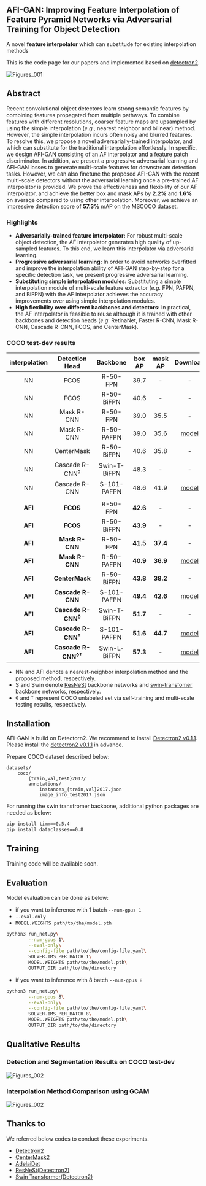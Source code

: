 ## AFI-GAN: Improving Feature Interpolation of Feature Pyramid Networks via Adversarial Training for Object Detection

A novel **feature interpolator** which can substitude for existing interpolation methods

This is the code page for our papers and implemented based on [detectron2](https://github.com/facebookresearch/detectron2).

![Figures_001](Figures/Main_FrameWorks.png)

## Abstract

Recent convolutional object detectors learn strong semantic features by combining features propagated from multiple pathways. 
To combine features with different resolutions,  coarser feature maps  are upsampled by using the simple interpolation (*e.g.,* nearest neighbor and bilinear) method. 
However, the simple interpolation incurs often noisy and blurred features. 
To resolve this, we propose a novel adversarially-trained interpolator, and which can substitute for the traditional interpolation effortlessly. 
In specific, we  design  AFI-GAN consisting of an AF interpolator and a feature patch discriminator. 
In addition, we present a progressive adversarial learning and AFI-GAN losses to generate multi-scale features for downstream detection tasks. However, we can also finetune the proposed AFI-GAN with the recent multi-scale detectors without the adversarial learning once a pre-trained AF interpolator is provided. 
We prove the effectiveness and flexibility of our AF interpolator, and achieve the better box and mask APs by **2.2%** and **1.6%** on average compared to using other interpolation. 
Moreover, we achieve an impressive detection score of **57.3%** mAP on the MSCOCO dataset.

### Highlights

* **Adversarially-trained feature interpolator:** For robust multi-scale object detection, the AF interpolator generates high quality of up-sampled features. To this end, we learn this interpolator via adversarial learning.
* **Progressive adversarial learning:** In order to avoid networks overfitted and improve the interpolation ability of AFI-GAN step-by-step for a specific detection task, we present progressive adversarial learning.
* **Substituting simple interpolation modules:** Substituting a simple interpolation module of multi-scale feature extractor (*e.g.* FPN, PAFPN, and BiFPN) with the AF interpolator achieves the accuracy improvements over using simple interpolation modules.
* **High flexibility over different backbones and detectors:** In practical, the AF interpolator is feasible to reuse although it is trained with other backbones and detection heads (*e.g.* RetinaNet, Faster R-CNN, Mask R-CNN, Cascade R-CNN, FCOS, and CenterMask).


### COCO test-dev results

|interpolation|Detection Head|Backbone|box AP|mask AP|Download
|:-------------:|:--------:|:--------:|:----:|:----:|:----------------:|
|NN|FCOS|R-50-FPN|39.7|-|-
|NN|FCOS|R-50-BiFPN|40.6|-|-
|NN|Mask R-CNN|R-50-FPN|39.0|35.5|-
|NN|Mask R-CNN|R-50-PAFPN|39.0|35.6|<a href="https://www.dropbox.com/s/djh2pyu3cue21m4/model_final.pth">model</a>
|NN|CenterMask|R-50-BiFPN|40.6|35.8|-
|NN|Cascade R-CNN<sup>&#9674;</sup>|Swin-T-BiFPN|48.3|-|-
|NN|Cascade R-CNN|S-101-PAFPN|48.6|41.9|<a href="https://www.dropbox.com/s/25yp5qz8dy7xj1e/model_final.pth">model</a>
||
|**AFI**|**FCOS**|R-50-FPN|**42.6**|-|-
|**AFI**|**FCOS**|R-50-BiFPN|**43.9**|-|-
|**AFI**|**Mask R-CNN**|R-50-FPN|**41.5**|**37.4**|-
|**AFI**|**Mask R-CNN**|R-50-PAFPN|**40.9**|**36.9**|<a href="https://www.dropbox.com/s/fcafpm6kq4zy960/model_final.pth">model</a>
|**AFI**|**CenterMask**|R-50-BiFPN|**43.8**|**38.2**|-
|**AFI**|**Cascade R-CNN**|S-101-PAFPN|**49.4**|**42.6**|<a href="https://www.dropbox.com/s/xf89z2r4nuenjpg/model_final.pth">model</a>
|**AFI**|**Cascade R-CNN<sup>&#9674;</sup>**|Swin-T-BiFPN|**51.7**|-|-
|**AFI**|**Cascade R-CNN<sup>&#8224;</sup>**|S-101-PAFPN|**51.6**|**44.7**|<a href="https://www.dropbox.com/s/xf89z2r4nuenjpg/model_final.pth">model</a>
|**AFI**|**Cascade R-CNN<sup>&#9674;&#8224;</sup>**|Swin-L-BiFPN|**57.3**|-|<a href="https://www.dropbox.com/s/tqyjyezcg0wo09f/model_final.pth">model</a>
* NN and AFI denote a nearest-neighbor interpolation method and the proposed method, respectively.
* S and Swin denote <a href="https://arxiv.org/abs/2004.08955">ResNeSt</a> backbone networks and <a href="https://arxiv.org/abs/2103.14030">swin-transfomer</a> backbone networks, respectively. 
* &#9674; and &#8224; represent COCO unlabeled set via self-training and multi-scale testing results, respectively.

## Installation

AFI-GAN is build on Detectorn2. We recommend to install <a href="https://github.com/facebookresearch/detectron2/tree/v0.1.1">Detectron2 v0.1.1</a>.<br> 
Please install the [detectron2 v0.1.1](https://github.com/facebookresearch/detectron2/tree/v0.1.1) in advance.

Prepare COCO dataset described below:
```
datasets/
    coco/
        {train,val,test}2017/
        annotations/
            instances_{train,val}2017.json
            image_info_test2017.json
```

For running the swin transfromer backbone, additional python packages are needed as below:
```bash
pip install timm==0.5.4
pip install dataclasses==0.8
```


## Training

Training code will be available soon.

## Evaluation

Model evaluation can be done as below:   
* if you want to inference with 1 batch `--num-gpus 1` 
* `--eval-only`
* `MODEL.WEIGHTS path/to/the/model.pth`
```bash
python3 run_net.py\
        --num-gpus 1\
        --eval-only\
        --config-file path/to/the/config-file.yaml\
        SOLVER.IMS_PER_BATCH 1\
        MODEL.WEIGHTS path/to/the/model.pth\
        OUTPUT_DIR path/to/the/directory
```
* if you want to inference with 8 batch `--num-gpus 8` 
```bash
python3 run_net.py\
        --num-gpus 8\
        --eval-only\
        --config-file path/to/the/config-file.yaml\
        SOLVER.IMS_PER_BATCH 8\
        MODEL.WEIGHTS path/to/the/model.pth\
        OUTPUT_DIR path/to/the/directory
```


## Qualitative Results

### Detection and Segmentation Results on COCO test-dev

![Figures_002](Figures/Qualitative_Results_COCO.png)

### Interpolation Method Comparison using GCAM

![Figures_002](Figures/Qualitative_Results_GCAM.png)


## Thanks to

We referred below codes to conduct these experiments.
* [Detectron2](https://github.com/facebookresearch/detectron2)
* [CenterMask2](https://github.com/youngwanLEE/centermask2)
* [AdelaiDet](https://github.com/aim-uofa/AdelaiDet)
* [ResNeSt(Detectron2)](https://github.com/zhanghang1989/detectron2-ResNeSt)
* [Swin Transformer(Detectron2)](https://github.com/xiaohu2015/SwinT_detectron2)